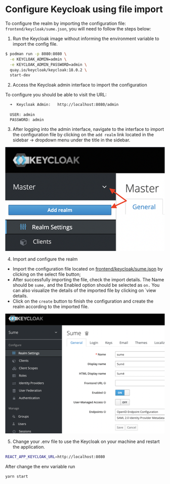 # Configure Keycloak using file import

To configure the realm by importing the configuration file: `frontend/keycloak/sume.json`, you will need to follow the steps below:

1. Run the Keycloak image without informing the environment variable to import the config file.

```sh
$ podman run -p 8080:8080 \
  -e KEYCLOAK_ADMIN=admin \
  -e KEYCLOAK_ADMIN_PASSWORD=admin \
  quay.io/keycloak/keycloak:18.0.2 \
  start-dev
```

2. Access the Keycloak admin interface to import the configuration

To configure you should be able to visit the URL:

```
  ➜  Keycloak Admin:   http://localhost:8080/admin

  USER: admin
  PASSWORD: admin
```

3. After logging into the admin interface, navigate to the interface to import the configuration file by clicking on the `add realm` link located in the sidebar → dropdown menu under the title in the sidebar.

![Image](./assets/menu-add-realm.png?raw=true)

4. Import and configure the realm

- Import the configuration file located on [frontend/keycloak/sume.json](https://github.com/sumelms/frontend/blob/main/keycloak/sume.json) by clicking on the select file button;
- After successfully importing the file, check the import details. The Name should be `sume,` and the Enabled option should be selected as `on.` You can also visualize the details of the imported file by clicking on `view details.
- Click on the `create` button to finish the configuration and create the realm according to the imported file.

![Image](./assets/sume_config.png?raw=true)

5. Change your .env file to use the Keycloak on your machine and restart the application.

```.sh
REACT_APP_KEYCLOAK_URL=http://localhost:8080
```

After change the env variable run

```.sh
yarn start
```
